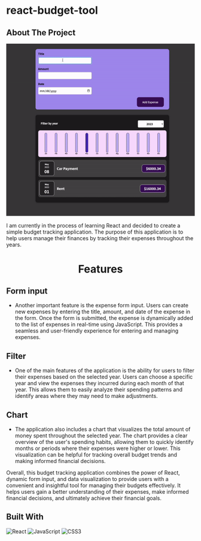 # react-budget-tool
<!-- ABOUT THE PROJECT -->
## About The Project

![Alt Text](budget-tool.gif)



I am currently in the process of learning React and decided to create a simple budget tracking application. The purpose of this application is to help users manage their finances by tracking their expenses throughout the years.



<h1 align="center">Features</h1>

## Form input
* Another important feature is the expense form input. Users can create new expenses by entering the title, amount, and date of the expense in the form. Once the form is submitted, the expense is dynamically added to the list of expenses in real-time using JavaScript. This provides a seamless and user-friendly experience for entering and managing expenses. 


## Filter
* One of the main features of the application is the ability for users to filter their expenses based on the selected year. Users can choose a specific year and view the expenses they incurred during each month of that year. This allows them to easily analyze their spending patterns and identify areas where they may need to make adjustments. 

## Chart
* The application also includes a chart that visualizes the total amount of money spent throughout the selected year. The chart provides a clear overview of the user's spending habits, allowing them to quickly identify months or periods where their expenses were higher or lower. This visualization can be helpful for tracking overall budget trends and making informed financial decisions.

Overall, this budget tracking application combines the power of React, dynamic form input, and data visualization to provide users with a convenient and insightful tool for managing their budgets effectively. It helps users gain a better understanding of their expenses, make informed financial decisions, and ultimately achieve their financial goals.



## Built With
![React](https://img.shields.io/badge/react-%2320232a.svg?style=for-the-badge&logo=react&logoColor=%2361DAFB)
![JavaScript](https://img.shields.io/badge/javascript-%23323330.svg?style=for-the-badge&logo=javascript&logoColor=%23F7DF1E)
![CSS3](https://img.shields.io/badge/css3-%231572B6.svg?style=for-the-badge&logo=css3&logoColor=white)


